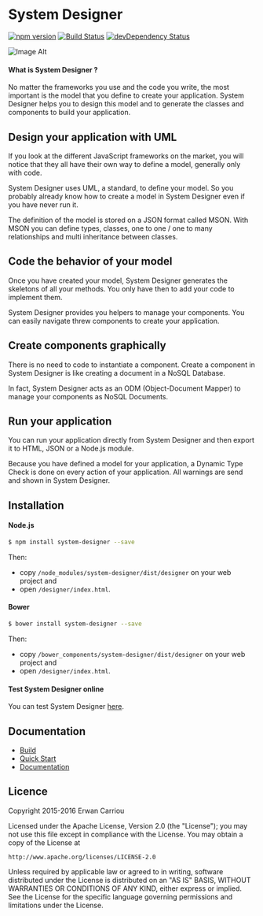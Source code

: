# System Designer

[![npm version](https://badge.fury.io/js/system-designer.svg)](http://badge.fury.io/js/system-designer)
[![Build Status](https://travis-ci.org/system-sdk/system-designer.svg?branch=master)](https://travis-ci.org/system-sdk/system-designer)
[![devDependency Status](https://david-dm.org/system-sdk/system-designer/dev-status.svg)](https://david-dm.org/system-sdk/system-designer#info=devDependencies)

![Image Alt](https://system-designer.github.io/img/v2/system-designer.png)

#### What is System Designer ?

No matter the frameworks you use and the code you write, the most important is the model that you define to create your application. System Designer helps you to design this model and to generate the classes and components to build your application.

## Design your application with UML

If you look at the different JavaScript frameworks on the market, you will notice that they all have their own way to define a model, generally only with code.

System Designer uses UML, a standard, to define your model. So you probably already know how to create a model in System Designer even if you have never run it.

The definition of the model is stored on a JSON format called MSON. With MSON you can define types, classes, one to one / one to many relationships and multi inheritance between classes.

## Code the behavior of your model

Once you have created your model, System Designer generates the skeletons of all your methods. You only have then to add your code to implement them.

System Designer provides you helpers to manage your components. You can easily navigate threw components to create your application.

## Create components graphically

There is no need to code to instantiate a component. Create a component in System Designer is like creating a document in a NoSQL Database.

In fact, System Designer acts as an ODM (Object-Document Mapper) to manage your components as NoSQL Documents.

## Run your application

You can run your application directly from System Designer and then export it to HTML, JSON or a Node.js module.

Because you have defined a model for your application, a Dynamic Type Check is done on every action of your application. All warnings are send and shown in System Designer.

## Installation

#### Node.js

```sh
$ npm install system-designer --save
```

Then:

* copy `/node_modules/system-designer/dist/designer` on your web project and
* open `/designer/index.html`.

#### Bower

```sh
$ bower install system-designer --save
```

Then:

* copy `/bower_components/system-designer/dist/designer` on your web project and
* open `/designer/index.html`.

#### Test System Designer online

You can test System Designer [here](https://system-designer.github.io/designer/index.html).

## Documentation

* [Build](https://system-designer.readme.io/docs/build-system-designer)
* [Quick Start](https://system-designer.readme.io/docs/quick-start)
* [Documentation](https://system-designer.readme.io/)

## Licence

Copyright 2015-2016 Erwan Carriou

Licensed under the Apache License, Version 2.0 (the "License");
you may not use this file except in compliance with the License.
You may obtain a copy of the License at

    http://www.apache.org/licenses/LICENSE-2.0

Unless required by applicable law or agreed to in writing, software
distributed under the License is distributed on an "AS IS" BASIS,
WITHOUT WARRANTIES OR CONDITIONS OF ANY KIND, either express or implied.
See the License for the specific language governing permissions and
limitations under the License. 